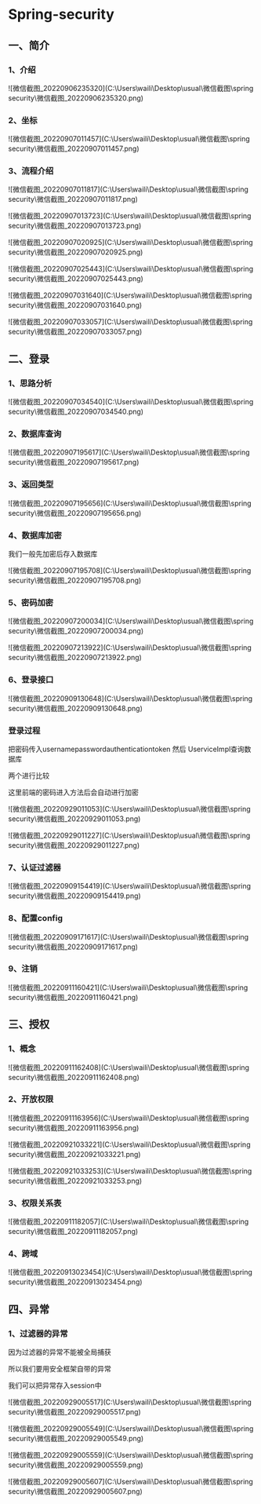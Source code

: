 # Spring-security



## 一、简介

### 1、介绍

![微信截图_20220906235320](C:\Users\waili\Desktop\usual\微信截图\spring security\微信截图_20220906235320.png)



### 2、坐标

![微信截图_20220907011457](C:\Users\waili\Desktop\usual\微信截图\spring security\微信截图_20220907011457.png)



### 3、流程介绍

![微信截图_20220907011817](C:\Users\waili\Desktop\usual\微信截图\spring security\微信截图_20220907011817.png)



![微信截图_20220907013723](C:\Users\waili\Desktop\usual\微信截图\spring security\微信截图_20220907013723.png)



![微信截图_20220907020925](C:\Users\waili\Desktop\usual\微信截图\spring security\微信截图_20220907020925.png)



![微信截图_20220907025443](C:\Users\waili\Desktop\usual\微信截图\spring security\微信截图_20220907025443.png)



![微信截图_20220907031640](C:\Users\waili\Desktop\usual\微信截图\spring security\微信截图_20220907031640.png)

![微信截图_20220907033057](C:\Users\waili\Desktop\usual\微信截图\spring security\微信截图_20220907033057.png)



## 二、登录

### 1、思路分析



![微信截图_20220907034540](C:\Users\waili\Desktop\usual\微信截图\spring security\微信截图_20220907034540.png)

### 2、数据库查询

![微信截图_20220907195617](C:\Users\waili\Desktop\usual\微信截图\spring security\微信截图_20220907195617.png)



### 3、返回类型

![微信截图_20220907195656](C:\Users\waili\Desktop\usual\微信截图\spring security\微信截图_20220907195656.png)



### 4、数据库加密

我们一般先加密后存入数据库

![微信截图_20220907195708](C:\Users\waili\Desktop\usual\微信截图\spring security\微信截图_20220907195708.png)



### 5、密码加密

![微信截图_20220907200034](C:\Users\waili\Desktop\usual\微信截图\spring security\微信截图_20220907200034.png)



![微信截图_20220907213922](C:\Users\waili\Desktop\usual\微信截图\spring security\微信截图_20220907213922.png)



### 6、登录接口

![微信截图_20220909130648](C:\Users\waili\Desktop\usual\微信截图\spring security\微信截图_20220909130648.png)





### 登录过程

把密码传入usernamepasswordauthenticationtoken    然后  UserviceImpl查询数据库

两个进行比较

这里前端的密码进入方法后会自动进行加密

![微信截图_20220929011053](C:\Users\waili\Desktop\usual\微信截图\spring security\微信截图_20220929011053.png)

![微信截图_20220929011227](C:\Users\waili\Desktop\usual\微信截图\spring security\微信截图_20220929011227.png)



### 7、认证过滤器

![微信截图_20220909154419](C:\Users\waili\Desktop\usual\微信截图\spring security\微信截图_20220909154419.png)



### 8、配置config

![微信截图_20220909171617](C:\Users\waili\Desktop\usual\微信截图\spring security\微信截图_20220909171617.png)



### 9、注销

![微信截图_20220911160421](C:\Users\waili\Desktop\usual\微信截图\spring security\微信截图_20220911160421.png)



## 三、授权

### 1、概念

![微信截图_20220911162408](C:\Users\waili\Desktop\usual\微信截图\spring security\微信截图_20220911162408.png)



### 2、开放权限

![微信截图_20220911163956](C:\Users\waili\Desktop\usual\微信截图\spring security\微信截图_20220911163956.png)



![微信截图_20220921033221](C:\Users\waili\Desktop\usual\微信截图\spring security\微信截图_20220921033221.png)



![微信截图_20220921033253](C:\Users\waili\Desktop\usual\微信截图\spring security\微信截图_20220921033253.png)



### 3、权限关系表

![微信截图_20220911182057](C:\Users\waili\Desktop\usual\微信截图\spring security\微信截图_20220911182057.png)





### 4、跨域

![微信截图_20220913023454](C:\Users\waili\Desktop\usual\微信截图\spring security\微信截图_20220913023454.png)





## 四、异常

### 1、过滤器的异常

因为过滤器的异常不能被全局捕获

所以我们要用安全框架自带的异常

我们可以把异常存入session中

![微信截图_20220929005517](C:\Users\waili\Desktop\usual\微信截图\spring security\微信截图_20220929005517.png)

![微信截图_20220929005549](C:\Users\waili\Desktop\usual\微信截图\spring security\微信截图_20220929005549.png)

![微信截图_20220929005559](C:\Users\waili\Desktop\usual\微信截图\spring security\微信截图_20220929005559.png)

![微信截图_20220929005607](C:\Users\waili\Desktop\usual\微信截图\spring security\微信截图_20220929005607.png)
